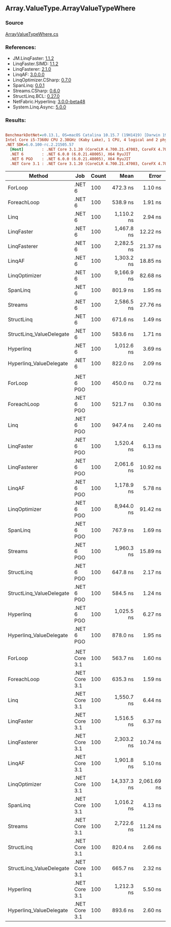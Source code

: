 ﻿## Array.ValueType.ArrayValueTypeWhere

### Source
[ArrayValueTypeWhere.cs](../LinqBenchmarks/Array/ValueType/ArrayValueTypeWhere.cs)

### References:
- JM.LinqFaster: [1.1.2](https://www.nuget.org/packages/JM.LinqFaster/1.1.2)
- LinqFaster.SIMD: [1.1.2](https://www.nuget.org/packages/LinqFaster.SIMD/1.0.3)
- LinqFasterer: [2.1.0](https://www.nuget.org/packages/LinqFasterer/2.1.0)
- LinqAF: [3.0.0.0](https://www.nuget.org/packages/LinqAF/3.0.0.0)
- LinqOptimizer.CSharp: [0.7.0](https://www.nuget.org/packages/LinqOptimizer.CSharp/0.7.0)
- SpanLinq: [0.0.1](https://www.nuget.org/packages/SpanLinq/0.0.1)
- Streams.CSharp: [0.6.0](https://www.nuget.org/packages/Streams.CSharp/0.6.0)
- StructLinq.BCL: [0.27.0](https://www.nuget.org/packages/StructLinq/0.27.0)
- NetFabric.Hyperlinq: [3.0.0-beta48](https://www.nuget.org/packages/NetFabric.Hyperlinq/3.0.0-beta48)
- System.Linq.Async: [5.0.0](https://www.nuget.org/packages/System.Linq.Async/5.0.0)

### Results:
``` ini

BenchmarkDotNet=v0.13.1, OS=macOS Catalina 10.15.7 (19H1419) [Darwin 19.6.0]
Intel Core i5-7360U CPU 2.30GHz (Kaby Lake), 1 CPU, 4 logical and 2 physical cores
.NET SDK=6.0.100-rc.2.21505.57
  [Host]        : .NET Core 3.1.20 (CoreCLR 4.700.21.47003, CoreFX 4.700.21.47101), X64 RyuJIT
  .NET 6        : .NET 6.0.0 (6.0.21.48005), X64 RyuJIT
  .NET 6 PGO    : .NET 6.0.0 (6.0.21.48005), X64 RyuJIT
  .NET Core 3.1 : .NET Core 3.1.20 (CoreCLR 4.700.21.47003, CoreFX 4.700.21.47101), X64 RyuJIT


```
|                   Method |           Job | Count |        Mean |       Error |      StdDev |      Median |         Ratio | RatioSD |   Gen 0 |   Gen 1 | Allocated |
|------------------------- |-------------- |------ |------------:|------------:|------------:|------------:|--------------:|--------:|--------:|--------:|----------:|
|                  ForLoop |        .NET 6 |   100 |    472.3 ns |     1.10 ns |     0.97 ns |    472.0 ns |      baseline |         |       - |       - |         - |
|              ForeachLoop |        .NET 6 |   100 |    538.9 ns |     1.91 ns |     1.79 ns |    538.1 ns |  1.14x slower |   0.00x |       - |       - |         - |
|                     Linq |        .NET 6 |   100 |  1,110.2 ns |     2.94 ns |     2.46 ns |  1,109.6 ns |  2.35x slower |   0.01x |  0.0496 |       - |     104 B |
|               LinqFaster |        .NET 6 |   100 |  1,467.8 ns |    12.22 ns |    11.43 ns |  1,465.0 ns |  3.11x slower |   0.03x |  4.7264 |       - |   9,904 B |
|             LinqFasterer |        .NET 6 |   100 |  2,282.5 ns |    21.37 ns |    17.84 ns |  2,273.3 ns |  4.83x slower |   0.04x |  3.0174 |       - |   6,328 B |
|                   LinqAF |        .NET 6 |   100 |  1,303.2 ns |    18.85 ns |    16.71 ns |  1,300.4 ns |  2.76x slower |   0.04x |       - |       - |         - |
|            LinqOptimizer |        .NET 6 |   100 |  9,166.9 ns |    82.68 ns |    73.29 ns |  9,156.8 ns | 19.41x slower |   0.18x | 52.0782 | 10.4065 | 134,824 B |
|                 SpanLinq |        .NET 6 |   100 |    801.9 ns |     1.95 ns |     1.62 ns |    801.9 ns |  1.70x slower |   0.01x |       - |       - |         - |
|                  Streams |        .NET 6 |   100 |  2,586.5 ns |    27.76 ns |    24.61 ns |  2,580.4 ns |  5.48x slower |   0.06x |  0.3929 |       - |     824 B |
|               StructLinq |        .NET 6 |   100 |    671.6 ns |     1.49 ns |     1.17 ns |    671.8 ns |  1.42x slower |   0.00x |  0.0153 |       - |      32 B |
| StructLinq_ValueDelegate |        .NET 6 |   100 |    583.6 ns |     1.71 ns |     1.52 ns |    583.2 ns |  1.24x slower |   0.00x |       - |       - |         - |
|                Hyperlinq |        .NET 6 |   100 |  1,012.6 ns |     3.69 ns |     3.45 ns |  1,011.6 ns |  2.14x slower |   0.01x |       - |       - |         - |
|  Hyperlinq_ValueDelegate |        .NET 6 |   100 |    822.0 ns |     2.09 ns |     1.85 ns |    821.1 ns |  1.74x slower |   0.01x |       - |       - |         - |
|                          |               |       |             |             |             |             |               |         |         |         |           |
|                  ForLoop |    .NET 6 PGO |   100 |    450.0 ns |     0.72 ns |     0.64 ns |    449.9 ns |      baseline |         |       - |       - |         - |
|              ForeachLoop |    .NET 6 PGO |   100 |    521.7 ns |     0.30 ns |     0.24 ns |    521.7 ns |  1.16x slower |   0.00x |       - |       - |         - |
|                     Linq |    .NET 6 PGO |   100 |    947.4 ns |     2.40 ns |     2.25 ns |    947.2 ns |  2.11x slower |   0.01x |  0.0496 |       - |     104 B |
|               LinqFaster |    .NET 6 PGO |   100 |  1,520.4 ns |     6.13 ns |     5.43 ns |  1,519.3 ns |  3.38x slower |   0.02x |  4.7264 |       - |   9,904 B |
|             LinqFasterer |    .NET 6 PGO |   100 |  2,061.6 ns |    10.92 ns |    10.21 ns |  2,057.4 ns |  4.58x slower |   0.02x |  3.0174 |       - |   6,328 B |
|                   LinqAF |    .NET 6 PGO |   100 |  1,178.9 ns |     5.78 ns |     5.40 ns |  1,178.1 ns |  2.62x slower |   0.01x |       - |       - |         - |
|            LinqOptimizer |    .NET 6 PGO |   100 |  8,944.0 ns |    91.42 ns |    85.51 ns |  8,948.4 ns | 19.89x slower |   0.20x | 52.0782 | 10.4065 | 134,824 B |
|                 SpanLinq |    .NET 6 PGO |   100 |    767.9 ns |     1.69 ns |     1.42 ns |    767.2 ns |  1.71x slower |   0.00x |       - |       - |         - |
|                  Streams |    .NET 6 PGO |   100 |  1,960.3 ns |    15.89 ns |    14.09 ns |  1,954.0 ns |  4.36x slower |   0.03x |  0.3929 |       - |     824 B |
|               StructLinq |    .NET 6 PGO |   100 |    647.8 ns |     2.17 ns |     2.03 ns |    647.9 ns |  1.44x slower |   0.01x |  0.0153 |       - |      32 B |
| StructLinq_ValueDelegate |    .NET 6 PGO |   100 |    584.5 ns |     1.24 ns |     1.16 ns |    584.1 ns |  1.30x slower |   0.00x |       - |       - |         - |
|                Hyperlinq |    .NET 6 PGO |   100 |  1,025.5 ns |     6.27 ns |     5.86 ns |  1,025.3 ns |  2.28x slower |   0.01x |       - |       - |         - |
|  Hyperlinq_ValueDelegate |    .NET 6 PGO |   100 |    878.0 ns |     1.95 ns |     1.82 ns |    877.1 ns |  1.95x slower |   0.00x |       - |       - |         - |
|                          |               |       |             |             |             |             |               |         |         |         |           |
|                  ForLoop | .NET Core 3.1 |   100 |    563.7 ns |     1.60 ns |     1.41 ns |    563.1 ns |      baseline |         |       - |       - |         - |
|              ForeachLoop | .NET Core 3.1 |   100 |    635.3 ns |     1.59 ns |     1.49 ns |    634.5 ns |  1.13x slower |   0.00x |       - |       - |         - |
|                     Linq | .NET Core 3.1 |   100 |  1,550.7 ns |     6.44 ns |     6.02 ns |  1,550.3 ns |  2.75x slower |   0.01x |  0.0496 |       - |     104 B |
|               LinqFaster | .NET Core 3.1 |   100 |  1,516.5 ns |     6.37 ns |     5.32 ns |  1,516.4 ns |  2.69x slower |   0.01x |  4.7264 |       - |   9,904 B |
|             LinqFasterer | .NET Core 3.1 |   100 |  2,303.2 ns |    10.74 ns |     9.52 ns |  2,299.9 ns |  4.09x slower |   0.02x |  3.0174 |       - |   6,328 B |
|                   LinqAF | .NET Core 3.1 |   100 |  1,901.8 ns |     5.10 ns |     4.52 ns |  1,902.2 ns |  3.37x slower |   0.01x |       - |       - |         - |
|            LinqOptimizer | .NET Core 3.1 |   100 | 14,337.3 ns | 2,061.69 ns | 6,078.94 ns | 12,582.0 ns | 28.03x slower |  12.92x | 62.5000 |       - | 134,832 B |
|                 SpanLinq | .NET Core 3.1 |   100 |  1,016.2 ns |     4.13 ns |     3.66 ns |  1,014.7 ns |  1.80x slower |   0.01x |       - |       - |         - |
|                  Streams | .NET Core 3.1 |   100 |  2,722.6 ns |    11.24 ns |    10.52 ns |  2,717.7 ns |  4.83x slower |   0.02x |  0.3929 |       - |     824 B |
|               StructLinq | .NET Core 3.1 |   100 |    820.4 ns |     2.66 ns |     2.48 ns |    819.7 ns |  1.46x slower |   0.00x |  0.0153 |       - |      32 B |
| StructLinq_ValueDelegate | .NET Core 3.1 |   100 |    665.7 ns |     2.32 ns |     2.05 ns |    665.2 ns |  1.18x slower |   0.00x |       - |       - |         - |
|                Hyperlinq | .NET Core 3.1 |   100 |  1,212.3 ns |     5.50 ns |     4.87 ns |  1,211.1 ns |  2.15x slower |   0.01x |       - |       - |         - |
|  Hyperlinq_ValueDelegate | .NET Core 3.1 |   100 |    893.6 ns |     2.60 ns |     2.31 ns |    892.9 ns |  1.59x slower |   0.01x |       - |       - |         - |
